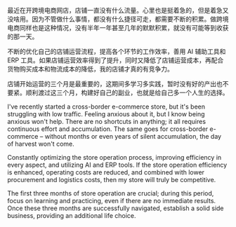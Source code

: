 最近在开跨境电商网店，店铺一直没有什么流量。心里也是挺着急的，但是着急又没啥用。因为不管做什么事情，都没有什么捷径可走，都需要不断的积累。做跨境电商同样也是这种情况，没有半年一年甚至几年的默默积累，就没有可能等到收获的那一天。

不断的优化自己的店铺运营流程，提高各个环节的工作效率，善用 AI 辅助工具和 ERP 工具。如果店铺运营效率得到了提升，同时又降低了店铺运营成本，再配合货物购买成本和物流成本的降低，我的店铺才真的有竞争力。

店铺开始运营的三个月是最重要的，这期间多学习多实践，暂时没有好的产出也不要紧。顺利渡过这三个月，构建好自己的副业，也就是给自己多一个人生的选择。

I've recently started a cross-border e-commerce store, but it's been struggling with low traffic. Feeling anxious about it, but I know being anxious won't help. There are no shortcuts in anything; it all requires continuous effort and accumulation. The same goes for cross-border e-commerce – without months or even years of silent accumulation, the day of harvest won't come.

Constantly optimizing the store operation process, improving efficiency in every aspect, and utilizing AI and ERP tools. If the store operation efficiency is enhanced, operating costs are reduced, and combined with lower procurement and logistics costs, then my store will truly be competitive.

The first three months of store operation are crucial; during this period, focus on learning and practicing, even if there are no immediate results. Once these three months are successfully navigated, establish a solid side business, providing an additional life choice.
